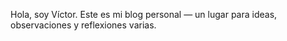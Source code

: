 Hola, soy Víctor. Este es mi blog personal — un lugar para ideas, observaciones y reflexiones varias.